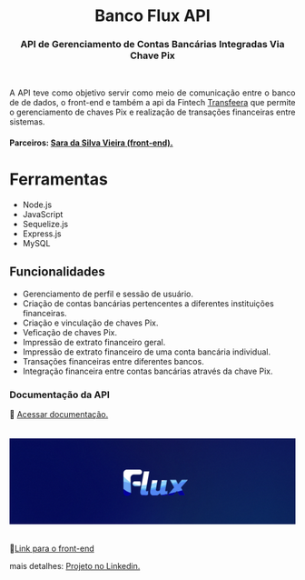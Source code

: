 
<h1 align="center"> Banco Flux API </h1>

<h3 align="center">API de Gerenciamento de Contas Bancárias Integradas Via Chave Pix</h3>
<br>

<p align="justify">A API teve como objetivo servir como meio de comunicação entre o banco de de dados, o front-end e também a api da Fintech <a href='https://docs.transfeera.dev/docs/comece-por-aqui-introducao#/'>Transfeera</a> que permite o gerenciamento de chaves Pix e realização de transações financeiras  entre sistemas.</p>

#### Parceiros: <a href="https://github.com/VieiraaSara">Sara da Silva Vieira (front-end).</a>

# Ferramentas
* Node.js
* JavaScript
* Sequelize.js
* Express.js
* MySQL


## Funcionalidades

- Gerenciamento de perfil e sessão de usuário.
- Criação de contas bancárias pertencentes a diferentes instituições financeiras.
- Criação e vinculação de chaves Pix.
- Veficação de chaves Pix.
- Impressão de extrato financeiro geral.
- Impressão de extrato financeiro de uma conta bancária individual.
- Transações financeiras entre diferentes bancos.
- Integração financeira entre contas bancárias através da chave Pix.
  
### Documentação da API
📄 <a href="https://documenter.getpostman.com/view/32287278/2sAXjKbYmv#a510ee40-b092-4538-8116-e2f9b786e153">Acessar documentação.</a>  
<br><br>
<img src="footer-flux.png">

<footer>


 <br>
 📱<a href="https://github.com/VieiraaSara/flux_completo">Link para o front-end</a>  
  <br>

 mais detalhes: <a href="https://www.linkedin.com/in/regis-costa-pedro-769a36282/details/projects/">Projeto no Linkedin.</a>
</footer>
